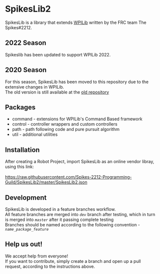 # SpikesLib2

SpikesLib is a library that extends [WPILib](https://github.com/wpilibsuite/allwpilib) written by the FRC team The Spikes#2212.

## 2022 Season

Spikeslib has been updated to support WPILib 2022.

## 2020 Season

For this season, SpikesLib has been moved to this repository due to the extensive changes in WPILib. <br>
The old version is still available at the [old repository](https://github.com/Spikes-2212-Programming-Guild/SpikesLib)


## Packages
- command - extensions for WPILib's Command Based framework
- control - controller wrappers and custom controllers
- path - path following code and pure pursuit algorithm
- util - additional utilities

## Installation
After creating a Robot Project, import SpikesLib as an online vendor libray,
using this link: <br> <br>
https://raw.githubusercontent.com/Spikes-2212-Programming-Guild/SpikesLib2/master/SpikesLib2.json



## Development
SpikesLib is developed in a feature branches workflow. <br>
All feature branches are merged into _```dev```_ branch after testing, which in turn is merged into 
_```master```_ after it passing complete testing <br>
Branches should be named according to the following convention - _```name_package_feature```_

## Help us out!

We accept help from everyone! <br>
If you want to contribute, simply create a branch and open up a pull request, according to the instructions above.
